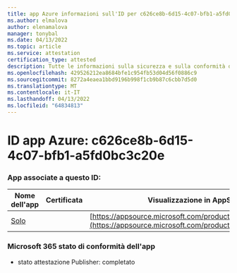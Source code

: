 ```yaml
---
title: app Azure informazioni sull'ID per c626ce8b-6d15-4c07-bfb1-a5fd0bc3c20e
ms.author: elmalova
author: elenamalova
manager: tonybal
ms.date: 04/13/2022
ms.topic: article
ms.service: attestation
certification_type: attested
description: Tutte le informazioni sulla sicurezza e sulla conformità disponibili per c626ce8b-6d15-4c07-bfb1-a5fd0bc3c20e.
ms.openlocfilehash: 429526212ea8684bfe1c954fb53d04d56f0886c9
ms.sourcegitcommit: 8272a4eaea1bbd9196b998f1cb9b87c6cbb7d5d0
ms.translationtype: MT
ms.contentlocale: it-IT
ms.lasthandoff: 04/13/2022
ms.locfileid: "64834813"
---
```

# <a name="azure-app-id-c626ce8b-6d15-4c07-bfb1-a5fd0bc3c20e"></a>ID app Azure: c626ce8b-6d15-4c07-bfb1-a5fd0bc3c20e


### <a name="apps-associated-with-this-id"></a>App associate a questo ID:
| **Nome dell'app** | **Certificata** | **Visualizzazione in AppSource** |
|--------------|---------------|-----------------------|
| [Solo](../forward/WA200003826.md) |  | [https://appsource.microsoft.com/product/office/WA200003826](https://appsource.microsoft.com/product/office/WA200003826) |

### <a name="microsoft-365-app-compliance-status"></a>Microsoft 365 stato di conformità dell'app
- stato attestazione Publisher: completato
